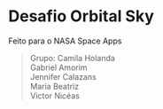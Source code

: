 # Desafio Orbital Sky
Feito para o NASA Space Apps
>Grupo:
Camila Holanda\
Gabriel Amorim\
Jennifer Calazans\
Maria Beatriz\
Victor Nicéas
